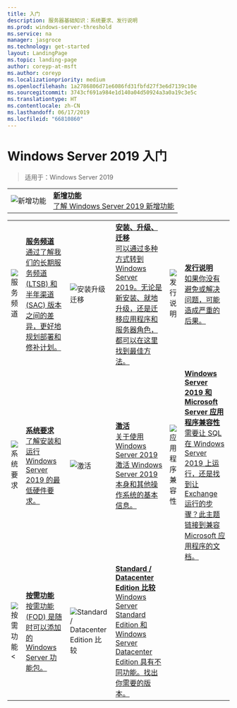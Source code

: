 ```yaml
---
title: 入门
description: 服务器基础知识：系统要求、发行说明
ms.prod: windows-server-threshold
ms.service: na
manager: jasgroce
ms.technology: get-started
layout: LandingPage
ms.topic: landing-page
author: coreyp-at-msft
ms.author: coreyp
ms.localizationpriority: medium
ms.openlocfilehash: 1a2786806d71e6086fd31fbfd27f3e6d7139c10e
ms.sourcegitcommit: 3743cf691a984e1d140a04d50924a3a0a19c3e5c
ms.translationtype: HT
ms.contentlocale: zh-CN
ms.lasthandoff: 06/17/2019
ms.locfileid: "66810860"
---
```

# <a name="get-started-with-windows-server-2019"></a>Windows Server 2019 入门

>适用于：Windows Server 2019

|       |       |
|   -   |   -   |
| ![新增功能](./media/i-whats-new.svg) | [**新增功能**<br>了解 Windows Server 2019 新增功能](whats-new-19.md)|

|       |        |        |     |       |        |
|   -   |   -    |   -    |  -  |  -    |   -    |
| ![服务频道](./media/i-get-started.svg)  | [**服务频道**<br>通过了解我们的长期服务频道 (LTSB) 和半年渠道 (SAC) 版本之间的差异，更好地规划部署和修补计划。](servicing-channels-19.md)  | ![安装升级迁移](./media/i-get-started.svg) | [**安装、升级、迁移**<br>可以通过多种方式转到 Windows Server 2019。无论是新安装、就地升级，还是迁移应用程序和服务器角色，都可以在这里找到最佳方法。](install-upgrade-migrate-19.md)  | ![发行说明](./media/i-get-started.svg) |[**发行说明**<br>如果你没有避免或解决问题，可能造成严重的后果。](rel-notes-19.md)   |
| ![系统要求](./media/i-get-started.svg) | [**系统要求**<br>了解安装和运行 Windows Server 2019 的最低硬件要求。](sys-reqs-19.md) |  ![激活](./media/i-get-started.svg)|[**激活**<br>关于使用 Windows Server 2019 激活 Windows Server 2019 本身和其他操作系统的基本信息。](activation-19.md)  |  ![应用程序兼容性](./media/i-get-started.svg)|[**Windows Server 2019 和 Microsoft Server 应用程序兼容性**<br>需要让 SQL 在 Windows Server 2019 上运行，还是找到让 Exchange 运行的步骤？此主题链接到兼容 Microsoft 应用程序的文档。](app-compat-19.md) |
| ![按需功能<](./media/i-get-started.svg) | [**按需功能**<br>按需功能 (FOD) 是随时可以添加的 Windows Server 功能包。](install-fod-19.md) |  ![Standard / Datacenter Edition 比较](./media/i-get-started.svg) | [**Standard / Datacenter Edition 比较**<br>Windows Server Standard Edition 和 Windows Server Datacenter Edition 具有不同功能。找出你需要的版本。](editions-comparison-19.md) |
